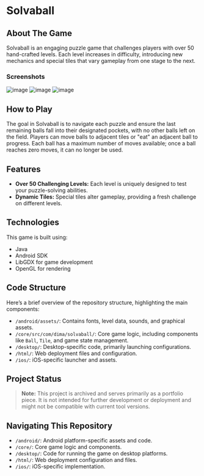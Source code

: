 # Solvaball

## About The Game

Solvaball is an engaging puzzle game that challenges players with over 50 hand-crafted levels. Each level increases in difficulty, introducing new mechanics and special tiles that vary gameplay from one stage to the next.

### Screenshots
![image](https://github.com/DimaTc/Solvaball/assets/4152450/50dd1f3c-b2de-4fef-bcce-d82b642cad66)
![image](https://github.com/DimaTc/Solvaball/assets/4152450/b1dcdea0-4d1d-475c-94e5-8485355e967a)
![image](https://github.com/DimaTc/Solvaball/assets/4152450/c144da2a-20b8-4293-9845-ce0f0958d359)

## How to Play

The goal in Solvaball is to navigate each puzzle and ensure the last remaining balls fall into their designated pockets, with no other balls left on the field. Players can move balls to adjacent tiles or "eat" an adjacent ball to progress. Each ball has a maximum number of moves available; once a ball reaches zero moves, it can no longer be used.

## Features

- **Over 50 Challenging Levels:** Each level is uniquely designed to test your puzzle-solving abilities.
- **Dynamic Tiles:** Special tiles alter gameplay, providing a fresh challenge on different levels.

## Technologies

This game is built using:
- Java
- Android SDK
- LibGDX for game development
- OpenGL for rendering

## Code Structure

Here’s a brief overview of the repository structure, highlighting the main components:

- `/android/assets/`: Contains fonts, level data, sounds, and graphical assets.
- `/core/src/com/dima/solvaball/`: Core game logic, including components like `Ball`, `Tile`, and game state management.
- `/desktop/`: Desktop-specific code, primarily launching configurations.
- `/html/`: Web deployment files and configuration.
- `/ios/`: iOS-specific launcher and assets.

## Project Status

> **Note:** This project is archived and serves primarily as a portfolio piece. It is not intended for further development or deployment and might not be compatible with current tool versions.

## Navigating This Repository

- `/android/`: Android platform-specific assets and code.
- `/core/`: Core game logic and components.
- `/desktop/`: Code for running the game on desktop platforms.
- `/html/`: Web deployment configuration and files.
- `/ios/`: iOS-specific implementation.
